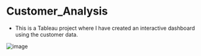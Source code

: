 # Customer_Analysis

* This is a Tableau project where I have created an interactive dashboard using the customer data.

![image](https://user-images.githubusercontent.com/119088191/210314456-3ea84c61-2c4b-4544-ad3f-1d26d72c6dc2.png)


